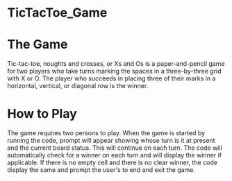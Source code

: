 # TicTacToe_Game

# The Game
Tic-tac-toe, noughts and crosses, or Xs and Os is a paper-and-pencil game for two players who take turns marking the spaces in a three-by-three grid with X or O. The player who succeeds in placing three of their marks in a horizontal, vertical, or diagonal row is the winner. 

# **How to Play**
The game requires two persons to play. When the game is started by running the code, prompt will appear showing whose turn is it at present and the current board status. This will continue on each turn. 
The code will automatically check for a winner on each turn and will display the winner if applicable. 
If there is no empty cell and there is no clear winner, the code display the same and prompt the user's to end and exit the game.
